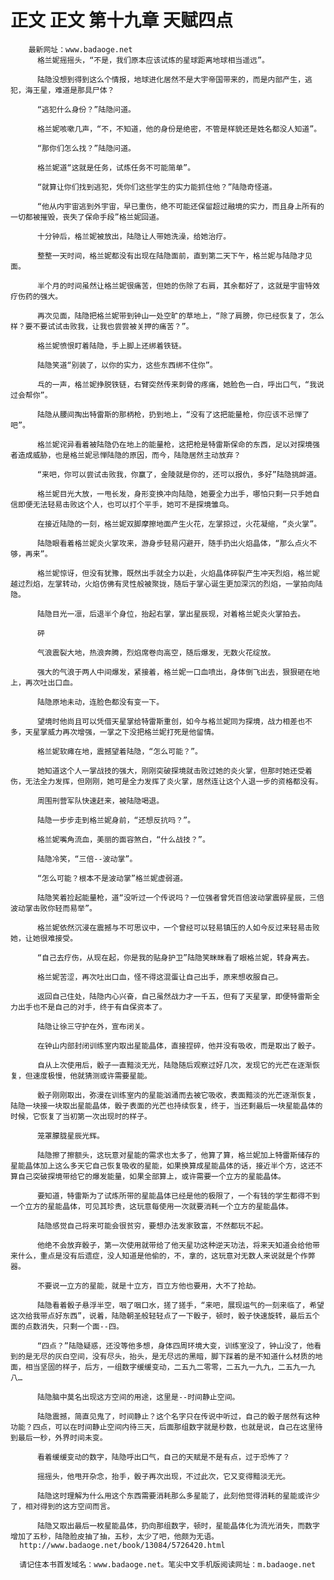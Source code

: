 # 正文 正文 第十九章 天赋四点
        最新网址：www.badaoge.net
          格兰妮摇摇头，“不是，我们原本应该试炼的星球距离地球相当遥远”。
      
          陆隐没想到得到这么个情报，地球进化居然不是大宇帝国带来的，而是内部产生，逃犯，海王星，难道是那具尸体？
      
          “逃犯什么身份？”陆隐问道。
      
          格兰妮咳嗽几声，“不，不知道，他的身份是绝密，不管是样貌还是姓名都没人知道”。
      
          “那你们怎么找？”陆隐问道。
      
          格兰妮道“这就是任务，试炼任务不可能简单”。
      
          “就算让你们找到逃犯，凭你们这些学生的实力能抓住他？”陆隐奇怪道。
      
          “他从内宇宙逃到外宇宙，早已重伤，绝不可能还保留超过融境的实力，而且身上所有的一切都被摧毁，丧失了保命手段”格兰妮回道。
      
          十分钟后，格兰妮被放出，陆隐让人带她洗澡，给她治疗。
      
          整整一天时间，格兰妮都没有出现在陆隐面前，直到第二天下午，格兰妮与陆隐才见面。
      
          半个月的时间虽然让格兰妮很痛苦，但她的伤除了右肩，其余都好了，这就是宇宙特效疗伤药的强大。
      
          再次见面，陆隐把格兰妮带到钟山一处空旷的草地上，“除了肩膀，你已经恢复了，怎么样？要不要试试击败我，让我也尝尝被关押的痛苦？”。
      
          格兰妮愤恨盯着陆隐，手上脚上还绑着铁链。
      
          陆隐笑道“别装了，以你的实力，这些东西绑不住你”。
      
          乓的一声，格兰妮挣脱铁链，右臂突然传来刺骨的疼痛，她脸色一白，呼出口气，“我说过会帮你”。
      
          陆隐从腰间掏出特雷斯的那柄枪，扔到地上，“没有了这把能量枪，你应该不忌惮了吧”。
      
          格兰妮诧异看着被陆隐仍在地上的能量枪，这把枪是特雷斯保命的东西，足以对探境强者造成威胁，也是格兰妮忌惮陆隐的原因，而今，陆隐居然主动放弃？
      
          “来吧，你可以尝试击败我，你赢了，金陵就是你的，还可以报仇，多好”陆隐挑衅道。
      
          格兰妮目光大放，一甩长发，身形变换冲向陆隐，她要全力出手，哪怕只剩一只手她自信即便无法轻易击败这个人，也可以打个平手，她可不是探境雏鸟。
      
          在接近陆隐的一刻，格兰妮双脚摩擦地面产生火花，左掌掠过，火花凝缩，“炎火掌”。
      
          陆隐眼看着格兰妮炎火掌攻来，游身步轻易闪避开，随手扔出火焰晶体，“那么点火不够，再来”。
      
          格兰妮惊讶，但没有犹豫，既然出手就全力以赴，火焰晶体碎裂产生冲天烈焰，格兰妮越过烈焰，左掌转动，火焰仿佛有灵性般被聚拢，随后于掌心诞生更加深沉的烈焰，一掌拍向陆隐。
      
          陆隐目光一凛，后退半个身位，抬起右掌，掌出星辰现，对着格兰妮炎火掌拍去。
      
          砰
      
          气浪震裂大地，热浪奔腾，烈焰席卷向高空，随后爆发，无数火花绽放。
      
          强大的气浪于两人中间爆发，紧接着，格兰妮一口血喷出，身体倒飞出去，狠狠砸在地上，再次吐出口血。
      
          陆隐原地未动，连脸色都没有变一下。
      
          望境时他尚且可以凭借天星掌给特雷斯重创，如今与格兰妮同为探境，战力相差也不多，天星掌威力再次增强，一掌之下没把格兰妮打死是他留情。
      
          格兰妮软瘫在地，震撼望着陆隐，“怎么可能？”。
      
          她知道这个人一掌战技的强大，刚刚突破探境就击败过她的炎火掌，但那时她还受着伤，无法全力发挥，但刚刚，她可是全力发挥了炎火掌，居然连让这个人退一步的资格都没有。
      
          周围刑营军队快速赶来，被陆隐喝退。
      
          陆隐一步步走到格兰妮身前，“还想反抗吗？”。
      
          格兰妮嘴角流血，美丽的面容煞白，“什么战技？”。
      
          陆隐冷笑，“三倍--波动掌”。
      
          “怎么可能？根本不是波动掌”格兰妮虚弱道。
      
          陆隐笑着捡起能量枪，道“没听过一个传说吗？一位强者曾凭百倍波动掌震碎星辰，三倍波动掌击败你轻而易举”。
      
          格兰妮依然沉浸在震撼与不可思议中，一个曾经可以轻易镇压的人如今反过来轻易击败她，让她很难接受。
      
          “自己去疗伤，从现在起，你是我的贴身护卫”陆隐笑眯眯看了眼格兰妮，转身离去。
      
          格兰妮苦涩，再次吐出口血，怪不得这混蛋让自己出手，原来想收服自己。
      
          返回自己住处，陆隐内心兴奋，自己虽然战力才一千五，但有了天星掌，即便特雷斯全力出手也不是自己的对手，终于有自保资本了。
      
          陆隐让徐三守护在外，宣布闭关。
      
          在钟山内部封闭训练室内取出星能晶体，直接捏碎，他并没有吸收，而是取出了骰子。
      
          自从上次使用后，骰子一直黯淡无光，陆隐随后观察过好几次，发现它的光芒在逐渐恢复，但速度极慢，他就猜测或许需要星能。
      
          骰子刚刚取出，弥漫在训练室内的星能汹涌而去被它吸收，表面黯淡的光芒逐渐恢复，陆隐一块接一块取出星能晶体，骰子表面的光芒也持续恢复，终于，当还剩最后一块星能晶体的时候，它恢复了当初第一次出现时的样子。
      
          笼罩朦胧星辰光辉。
      
          陆隐擦了擦额头，这玩意对星能的需求也太多了，他算了算，格兰妮加上特雷斯储存的星能晶体加上这么多天它自己恢复吸收的星能，如果换算成星能晶体的话，接近半个方，这还不算自己突破探境带给它的爆发能量，如果全部算上，或许需要一个立方的星能晶体。
      
          要知道，特雷斯为了试炼所带的星能晶体已经是他的极限了，一个有钱的学生都得不到一个立方的星能晶体，可见其珍贵，这玩意每使用一次就要消耗一个立方的星能晶体。
      
          陆隐感觉自己将来可能会很贫穷，要想办法发家致富，不然都玩不起。
      
          他绝不会放弃骰子，第一次使用就带给了他天星功这种逆天功法，将来天知道会给他带来什么，重点是没有后遗症，没人知道是他偷的，不，拿的，这玩意对无数人来说就是个作弊器。
      
          不要说一立方的星能，就是十立方，百立方他也要用，大不了抢劫。
      
          陆隐看着骰子悬浮半空，咽了咽口水，搓了搓手，“来吧，展现运气的一刻来临了，希望这次给我带点好东西”，说着，陆隐朝圣般轻轻点了一下骰子，顿时，骰子快速旋转，最后五个面的点数消失，只剩一个面--四。
      
          “四点？”陆隐疑惑，还没等他多想，身体四周环境大变，训练室没了，钟山没了，他看到的是无尽的灰白空间，没有尽头，抬头，是无尽远的黑暗，脚下踩着的是不知道什么材质的地面，相当坚固的样子，后方，一组数字缓缓变动，二五九二零零，二五九一九九，二五九一九八…
      
          陆隐脑中莫名出现这方空间的用途，这里是--时间静止空间。
      
          陆隐震撼，简直见鬼了，时间静止？这个名字只在传说中听过，自己的骰子居然有这种功能？四点，可以在时间静止空间内待三天，后面那组数字就是秒数，也就是说，自己在这里待到最后一秒，外界时间未变。
      
          看着缓缓变动的数字，陆隐呼出口气，自己的天赋是不是有点，过于恐怖了？
      
          摇摇头，他甩开杂念，抬手，骰子再次出现，不过此次，它又变得黯淡无光。
      
          陆隐这时理解为什么用这个东西需要消耗那么多星能了，此刻他觉得消耗的星能或许少了，相对得到的这方空间而言。
      
          陆隐又取出最后一枚星能晶体，扔向那组数字，顿时，星能晶体化为流光消失，而数字增加了五秒，陆隐脸皮抽了抽，五秒，太少了吧，他颇为无语。
      http://www.badaoge.net/book/13084/5726420.html
      
      请记住本书首发域名：www.badaoge.net。笔尖中文手机版阅读网址：m.badaoge.net
